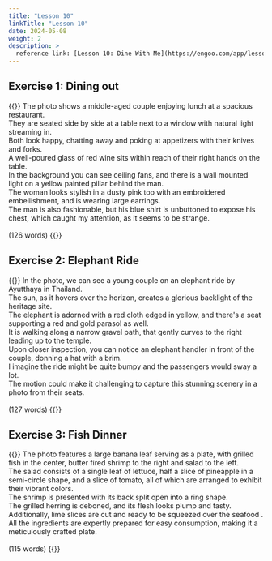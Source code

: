 ```yaml
---
title: "Lesson 10"
linkTitle: "Lesson 10"
date: 2024-05-08
weight: 2
description: >
  reference link: [Lesson 10: Dine With Me](https://engoo.com/app/lessons/describing-pictures-intermediate-describing-pictures-dine-with-me/qNpLQE6lEee8csfQfIwDog?category_id=P_HriMOnEeifo0O-yMP42w&course_id=ZZasjsOnEeiHZVOMC0VfdA)
---
```


## Exercise 1: Dining out

{{<card header="**Script**">}}
The photo shows a middle-aged couple enjoying lunch at a spacious restaurant.<br/>
They are seated side by side at a table next to a window with natural light streaming in.<br/>
Both look happy, chatting away and poking at appetizers with their knives and forks.<br/>
A well-poured glass of red wine sits within reach of their right hands on the table.<br/>
In the background you can see ceiling fans, and there is a wall mounted light on a yellow painted pillar behind the man.<br/>
The woman looks stylish in a dusty pink top with an embroidered embellishment, and is wearing large earrings.<br/>
The man is also fashionable, but his blue shirt is unbuttoned to expose his chest, which caught my attention, as it seems to be strange.<br/>
<br/>
(126 words)
{{</card>}}

## Exercise 2: Elephant Ride

{{<card header="**Script**">}}
In the photo, we can see a young couple on an elephant ride by Ayutthaya in Thailand. <br/>
The sun, as it hovers over the horizon, creates a glorious backlight of the heritage site. <br/>
The elephant is adorned with a red cloth edged in yellow, and there's a seat supporting a red and gold parasol as well. <br/>
It is walking along a narrow gravel path, that gently curves to the right leading up to the temple. <br/>
Upon closer inspection, you can notice an elephant handler in front of the couple, donning a hat with a brim. <br/>
I imagine the ride might be quite bumpy and the passengers would sway a lot. <br/>
The motion could make it challenging to capture this stunning scenery in a photo from their seats.<br/>
<br/>
(127 words)
{{</card>}}

## Exercise 3: Fish Dinner

{{<card header="**Script**">}}
The photo features a large banana leaf serving as a plate, with grilled fish in the center, butter fired shrimp to the right and salad to the left.<br/>
The salad consists of a single leaf of lettuce, half a slice of pineapple in a semi-circle shape, and a slice of tomato, all of which are arranged to exhibit their vibrant colors.<br/>
The shrimp is presented with its back split open into a ring shape.<br/>
The grilled herring is deboned, and its flesh looks plump and tasty.<br/>
Additionally, lime slices are cut and ready to be squeezed over the seafood . <br/>
All the ingredients are expertly prepared for easy consumption, making it a meticulously crafted plate.<br/>
<br/>
(115 words)
{{</card>}}
